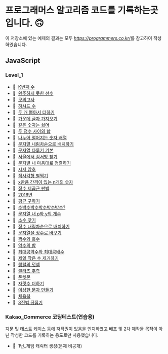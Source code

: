 # 프로그래머스 알고리즘 코드를 기록하는곳입니다. 🙃

이 저장소에 있는 예제의 결과는 모두 <cite>https://programmers.co.kr/</cite>를 참고하여 작성하였습니다.

## JavaScript

### Level_1

- 📌 &nbsp;[K번째 수](https://programmers.co.kr/learn/courses/30/lessons/42748)
- 📌 &nbsp;[완주하지 못한 선수](https://programmers.co.kr/learn/courses/30/lessons/42576)
- 📌 &nbsp;[모의고사](https://programmers.co.kr/learn/courses/30/lessons/42840)
- 📌 &nbsp;[하샤드 수](https://programmers.co.kr/skill_checks/235745)
- 📌 &nbsp;[두 개 뽑아서 더하기](https://programmers.co.kr/learn/courses/30/lessons/68644)
- 📌 &nbsp;[가운데 글자 가져오기](https://programmers.co.kr/learn/courses/30/lessons/12903)
- 📌 &nbsp;[같은 숫자는 싫어](https://programmers.co.kr/learn/courses/30/lessons/12906)
- 📌 &nbsp;[두 정수 사이의 합](https://programmers.co.kr/learn/courses/30/lessons/12912)
- 📌 &nbsp;[나누어 떨어지는 숫자 배열](https://programmers.co.kr/learn/courses/30/lessons/12910)
- 📌 &nbsp;[문자열 내림차순으로 배치하기](https://programmers.co.kr/learn/courses/30/lessons/12917)
- 📌 &nbsp;[문자열 다루기 기본](https://programmers.co.kr/learn/courses/30/lessons/12918)
- 📌 &nbsp;[서울에서 김서방 찾기](https://programmers.co.kr/learn/courses/30/lessons/12919)
- 📌 &nbsp;[문자열 내 마음대로 정렬하기](https://programmers.co.kr/learn/courses/30/lessons/12915)
- 📌 &nbsp;[시저 암호](https://programmers.co.kr/learn/courses/30/lessons/12926)
- 📌 &nbsp;[직사각형 별찍기](https://programmers.co.kr/learn/courses/30/lessons/12969)
- 📌 &nbsp;[x만큼 간격이 있는 n개의 숫자](https://programmers.co.kr/learn/courses/30/lessons/12954)
- 📌 &nbsp;[정수 제곱근 판별](https://programmers.co.kr/learn/courses/30/lessons/12934)
- 📌 &nbsp;[2016년](https://programmers.co.kr/learn/courses/30/lessons/12901)
- 📌 &nbsp;[평균 구하기](https://programmers.co.kr/learn/courses/30/lessons/12944)
- 📌 &nbsp;[수박수박수박수박수박수?](https://programmers.co.kr/learn/courses/30/lessons/12922)
- 📌 &nbsp;[문자열 내 p와 y의 개수](https://programmers.co.kr/learn/courses/30/lessons/12916)
- 📌 &nbsp;[소수 찾기](https://programmers.co.kr/learn/courses/30/lessons/12921)
- 📌 &nbsp;[정수 내림차순으로 배치하기](https://programmers.co.kr/learn/courses/30/lessons/12933)
- 📌 &nbsp;[문자열을 정수로 바꾸기](https://programmers.co.kr/learn/courses/30/lessons/12925)
- 📌 &nbsp;[짝수와 홀수](https://programmers.co.kr/learn/courses/30/lessons/12937)
- 📌 &nbsp;[약수의 합](https://programmers.co.kr/learn/courses/30/lessons/12928)
- 📌 &nbsp;[최대공약수와 최대공배수](https://programmers.co.kr/learn/courses/30/lessons/12940)
- 📌 &nbsp;[제일 작은 수 제거하기](https://programmers.co.kr/learn/courses/30/lessons/12935)
- 📌 &nbsp;[행렬의 덧셈](https://programmers.co.kr/learn/courses/30/lessons/12950)
- 📌 &nbsp;[콜라츠 추측](https://programmers.co.kr/learn/courses/30/lessons/12943)
- 📌 &nbsp;[폰켓몬](https://programmers.co.kr/learn/courses/30/lessons/1845)
- 📌 &nbsp;[자릿수 더하기](https://programmers.co.kr/learn/courses/30/lessons/12931)
- 📌 &nbsp;[이상한 문자 만들기](https://programmers.co.kr/learn/courses/30/lessons/12930)
- 📌 &nbsp;[체육복](https://programmers.co.kr/learn/courses/30/lessons/42862)
- 📌 &nbsp;[3진법 뒤집기](https://programmers.co.kr/learn/courses/30/lessons/68935)

### Kakao_Commerce 코딩테스트(연습용)
지문 및 테스트 케이스 등에 저작권이 있음을 인지하였고 배포 및 2차 제작물 목적이 아닌 작성한 코드를 기록하는 용도로만 사용했습니다.

- 📌 &nbsp;1번_게임 캐릭터 생성(문제 비공개)
